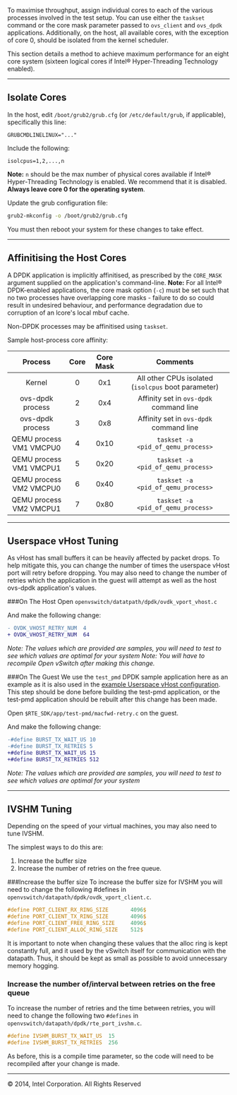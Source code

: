 To maximise throughput, assign individual cores to each of the various processes involved in the test setup. You can use either the `taskset` command or the core mask parameter passed to `ovs_client` and `ovs_dpdk` applications. Additionally, on the host, all available cores, with the exception of core 0, should be isolated from the kernel scheduler.

This section details a method to achieve maximum performance for an eight core system (sixteen logical cores if Intel® Hyper-Threading Technology enabled).

______

## Isolate Cores

In the host, edit `/boot/grub2/grub.cfg` (or `/etc/default/grub`, if applicable), specifically this line:

```
GRUBCMDLINELINUX="..."
```

Include the following:

```
isolcpus=1,2,...,n
```

**Note:** `n` should be the max number of physical cores available if Intel® Hyper-Threading Technology is enabled. We recommend that it is disabled. **Always leave core 0 for the operating system**.

Update the grub configuration file:

```bash
grub2-mkconfig -o /boot/grub2/grub.cfg
```

You must then reboot your system for these changes to take effect.

______

## Affinitising the Host Cores

A DPDK application is implicitly affinitised, as prescribed by the `CORE_MASK` argument supplied on the application's command-line.
**Note:** For all Intel® DPDK-enabled applications, the core mask option (`-c`) must be set such that no two processes have overlapping core masks - failure to do so could result in undesired behaviour, and performance degradation due to corruption of an lcore's local mbuf cache.

Non-DPDK processes may be affinitised using `taskset`.

Sample host-process core affinity:

| Process | Core | Core Mask | Comments |
|:-------:|:----:|:---------:|:--------:|
|Kernel           | 0 | 0x1 |All other CPUs isolated (`isolcpus` boot parameter)|
|ovs-dpdk process | 2 | 0x4 |Affinity set in `ovs-dpdk` command line |
|ovs-dpdk process | 3 | 0x8 |Affinity set in `ovs-dpdk` command line |
|QEMU process VM1 VMCPU0 | 4 | 0x10 |`taskset -a <pid_of_qemu_process>` |
|QEMU process VM1 VMCPU1 | 5 | 0x20 |`taskset -a <pid_of_qemu_process>` |
|QEMU process VM2 VMCPU0 | 6 | 0x40 |`taskset -a <pid_of_qemu_process>` |
|QEMU process VM2 VMCPU1 | 7 | 0x80 |`taskset -a <pid_of_qemu_process>` |

______

## Userspace vHost Tuning

As vHost has small buffers it can be heavily affected by packet drops. To help mitigate this, you can change the number of times the userspace vHost port will retry before dropping. You may also need to change the number of retries which the application in the guest will attempt as well as the host ovs-dpdk application's values.


###On The Host
Open `openvswitch/datatpath/dpdk/ovdk_vport_vhost.c`

And make the following change:
```diff
- OVDK_VHOST_RETRY_NUM	4
+ OVDK_VHOST_RETRY_NUM	64
```

_Note: The values which are provided are samples, you will need to test to see which values are optimal for your system_
_Note: You will have to recompile Open vSwitch after making this change._

###On The Guest
We use the `test_pmd` DPDK sample application here as an example as it is also used in the [example Userspace vHost configuration][doc-sample-vhost]. This step should be done before building the test-pmd application, or the test-pmd application should be rebuilt after this change has been made.

Open `$RTE_SDK/app/test-pmd/macfwd-retry.c` on the guest.

And make the following change:
```diff
-#define BURST_TX_WAIT_US 10
-#define BURST_TX_RETRIES 5
+#define BURST_TX_WAIT_US 15
+#define BURST_TX_RETRIES 512
```

_Note: The values which are provided are samples, you will need to test to see which values are optimal for your system_

______

## IVSHM Tuning

Depending on the speed of your virtual machines, you may also need to tune IVSHM. 

The simplest ways to do this are:

1. Increase the buffer size
2. Increase the number of retries on the free queue.

###Increase the buffer size
To increase the buffer size for IVSHM you will need to change the following #defines in `openvswitch/datapath/dpdk/ovdk_vport_client.c`.

```C
#define PORT_CLIENT_RX_RING_SIZE       4096$
#define PORT_CLIENT_TX_RING_SIZE       4096$
#define PORT_CLIENT_FREE_RING_SIZE     4096$
#define PORT_CLIENT_ALLOC_RING_SIZE    512$
```

It is important to note when changing these values that the alloc ring is kept constantly full, and it used by the vSwitch itself for communication with the datapath. Thus, it should be kept as small as possible to avoid unnecessary memory hogging.

### Increase the number of/interval between retries on the free queue

To increase the number of retries and the time between retries, you will need to change the following two `#defines` in `openvswitch/datapath/dpdk/rte_port_ivshm.c`.

```C
#define IVSHM_BURST_TX_WAIT_US  15
#define IVSHM_BURST_TX_RETRIES  256
```

As before, this is a compile time parameter, so the code will need to be recompiled after your change is made.
______

© 2014, Intel Corporation. All Rights Reserved

[doc-sample-vhost]: 04_Sample_Configurations/02_Userspace-vHost.md
